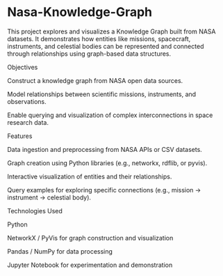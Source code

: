 # Nasa-Knowledge-Graph
This project explores and visualizes a Knowledge Graph built from NASA datasets. It demonstrates how entities like missions, spacecraft, instruments, and celestial bodies can be represented and connected through relationships using graph-based data structures.

Objectives

Construct a knowledge graph from NASA open data sources.

Model relationships between scientific missions, instruments, and observations.

Enable querying and visualization of complex interconnections in space research data.

Features

Data ingestion and preprocessing from NASA APIs or CSV datasets.

Graph creation using Python libraries (e.g., networkx, rdflib, or pyvis).

Interactive visualization of entities and their relationships.

Query examples for exploring specific connections (e.g., mission → instrument → celestial body).

Technologies Used

Python

NetworkX / PyVis for graph construction and visualization

Pandas / NumPy for data processing

Jupyter Notebook for experimentation and demonstration

